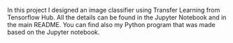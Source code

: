 In this project I designed an image classifier using Transfer Learning from Tensorflow Hub. All the details can be found in the Jupyter Notebook and in the main README. 
You can find also my Python program that was made based on the Jupyter notebook.
